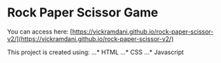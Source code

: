 # Rock Paper Scissor Game

You can access here:
[https://vickramdani.github.io/rock-paper-scissor-v2/](https://vickramdani.github.io/rock-paper-scissor-v2/)

This project is created using:
...* HTML
...* CSS
...* Javascript
